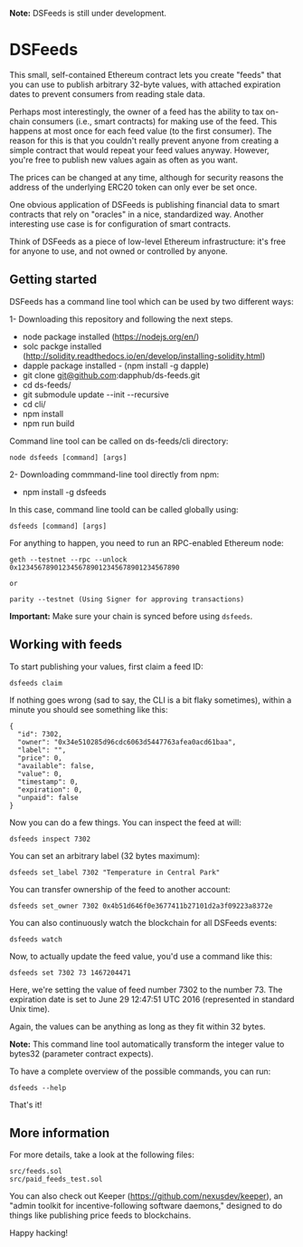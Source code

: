 **Note:**  DSFeeds is still under development.

DSFeeds
========

This small, self-contained Ethereum contract lets you create "feeds"
that you can use to publish arbitrary 32-byte values, with attached
expiration dates to prevent consumers from reading stale data.

Perhaps most interestingly, the owner of a feed has the ability to tax
on-chain consumers (i.e., smart contracts) for making use of the feed.
This happens at most once for each feed value (to the first consumer).
The reason for this is that you couldn't really prevent anyone from
creating a simple contract that would repeat your feed values anyway.
However, you're free to publish new values again as often as you want.

The prices can be changed at any time, although for security reasons
the address of the underlying ERC20 token can only ever be set once.

One obvious application of DSFeeds is publishing financial data to
smart contracts that rely on "oracles" in a nice, standardized way.
Another interesting use case is for configuration of smart contracts.

Think of DSFeeds as a piece of low-level Ethereum infrastructure:
it's free for anyone to use, and not owned or controlled by anyone.


Getting started
---------------

DSFeeds has a command line tool which can be used by two different ways:

1- Downloading this repository and following the next steps.

- node package installed (https://nodejs.org/en/)
- solc packge installed (http://solidity.readthedocs.io/en/develop/installing-solidity.html)
- dapple package installed - (npm install -g dapple)
- git clone git@github.com:dapphub/ds-feeds.git
- cd ds-feeds/
- git submodule update --init --recursive
- cd cli/
- npm install
- npm run build

Command line tool can be called on ds-feeds/cli directory:


    node dsfeeds [command] [args] 

2- Downloading commmand-line tool directly from npm:

- npm install -g dsfeeds

In this case, command line toold can be called globally using:
    

    dsfeeds [command] [args]

For anything to happen, you need to run an RPC-enabled Ethereum node:

    geth --testnet --rpc --unlock 0x1234567890123456789012345678901234567890

    or

    parity --testnet (Using Signer for approving transactions)

**Important:** Make sure your chain is synced before using `dsfeeds`.


Working with feeds
------------------

To start publishing your values, first claim a feed ID:

    dsfeeds claim

If nothing goes wrong (sad to say, the CLI is a bit flaky sometimes),
within a minute you should see something like this:

    {
      "id": 7302,
      "owner": "0x34e510285d96cdc6063d5447763afea0acd61baa",
      "label": "",
      "price": 0,
      "available": false,
      "value": 0,
      "timestamp": 0,
      "expiration": 0,
      "unpaid": false
    }

Now you can do a few things.  You can inspect the feed at will:

    dsfeeds inspect 7302

You can set an arbitrary label (32 bytes maximum):

    dsfeeds set_label 7302 "Temperature in Central Park"

You can transfer ownership of the feed to another account:

    dsfeeds set_owner 7302 0x4b51d646f0e3677411b27101d2a3f09223a8372e

You can also continuously watch the blockchain for all DSFeeds events:

    dsfeeds watch

Now, to actually update the feed value, you'd use a command like this:

    dsfeeds set 7302 73 1467204471

Here, we're setting the value of feed number 7302 to the number 73.
The expiration date is set to June 29 12:47:51 UTC 2016 (represented in standard Unix time).

Again, the values can be anything as long as they fit within 32 bytes.

**Note:** This command line tool automatically transform the integer value to bytes32 (parameter contract expects).

To have a complete overview of the possible commands, you can run:

    dsfeeds --help

That's it!

More information
----------------

For more details, take a look at the following files:

    src/feeds.sol
    src/paid_feeds_test.sol

You can also check out Keeper (<https://github.com/nexusdev/keeper>),
an "admin toolkit for incentive-following software daemons," designed
to do things like publishing price feeds to blockchains.

Happy hacking!
